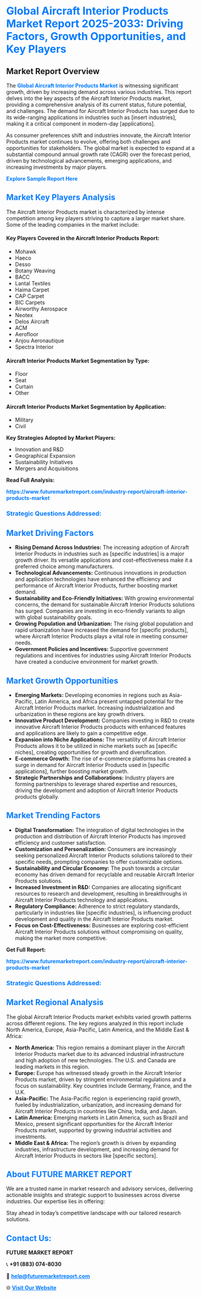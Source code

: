<h1 style="color: #007BFF;">Global Aircraft Interior Products Market Report 2025-2033: Driving Factors, Growth Opportunities, and Key Players</h1>

<section id="overview">
<h2>Market Report Overview</h2>
<p>The <a href="https://www.futuremarketreport.com/industry-report/aircraft-interior-products-market" style="color: #007BFF; text-decoration: none;"><strong>Global Aircraft Interior Products Market</strong></a> is witnessing significant growth, driven by increasing demand across various industries. This report delves into the key aspects of the Aircraft Interior Products market, providing a comprehensive analysis of its current status, future potential, and challenges. The demand for Aircraft Interior Products has surged due to its wide-ranging applications in industries such as [insert industries], making it a critical component in modern-day [applications].</p>
<p>As consumer preferences shift and industries innovate, the Aircraft Interior Products market continues to evolve, offering both challenges and opportunities for stakeholders. The global market is expected to expand at a substantial compound annual growth rate (CAGR) over the forecast period, driven by technological advancements, emerging applications, and increasing investments by major players.</p>
</section>

<section id="overview">
<p><a href="https://www.futuremarketreport.com/request-sample/reportId=46071" style="color: #007BFF; text-decoration: none;"><strong>Explore Sample Report Here</strong></a></p>
</section>

<section id="key-players">
<h2 style="color: #007BFF;">Market Key Players Analysis</h2>
<p>The Aircraft Interior Products market is characterized by intense competition among key players striving to capture a larger market share. Some of the leading companies in the market include:</p>
<h4>Key Players Covered in the Aircraft Interior Products Report:</h4>
<ul><li>Mohawk</li><li>Haeco</li><li>Desso</li><li>Botany Weaving</li><li>BACC</li><li>Lantal Textiles</li><li>Haima Carpet</li><li>CAP Carpet</li><li>BIC Carpets</li><li>Airworthy Aerospace</li><li>Neotex</li><li>Delos Aircraft</li><li>ACM</li><li>Aerofloor</li><li>Anjou Aeronautique</li><li>Spectra Interior</li></ul>
<h4>Aircraft Interior Products Market Segmentation by Type:</h4>
<ul><li>Floor</li><li>Seat</li><li>Curtain</li><li>Other</li></ul>

<h4>Aircraft Interior Products Market Segmentation by Application:</h4>
<ul><li>Military</li><li>Civil</li></ul>
<p><strong>Key Strategies Adopted by Market Players:</strong></p>
<ul>
<li>Innovation and R&D</li>
<li>Geographical Expansion</li>
<li>Sustainability Initiatives</li>
<li>Mergers and Acquisitions</li>
</ul>
</section>

<section>
<p><strong>Read Full Analysis: </strong></p><a href="https://www.futuremarketreport.com/industry-report/aircraft-interior-products-market" style="color: #007BFF; text-decoration: none;"><strong>https://www.futuremarketreport.com/industry-report/aircraft-interior-products-market</strong></a>
<h3 style="color: #007BFF;">Strategic Questions Addressed:</h3>
</section>

<section id="driving-factors">
<h2 style="color: #007BFF;">Market Driving Factors</h2>
<ul>
<li><strong>Rising Demand Across Industries:</strong> The increasing adoption of Aircraft Interior Products in industries such as [specific industries] is a major growth driver. Its versatile applications and cost-effectiveness make it a preferred choice among manufacturers.</li>
<li><strong>Technological Advancements:</strong> Continuous innovations in production and application technologies have enhanced the efficiency and performance of Aircraft Interior Products, further boosting market demand.</li>
<li><strong>Sustainability and Eco-Friendly Initiatives:</strong> With growing environmental concerns, the demand for sustainable Aircraft Interior Products solutions has surged. Companies are investing in eco-friendly variants to align with global sustainability goals.</li>
<li><strong>Growing Population and Urbanization:</strong> The rising global population and rapid urbanization have increased the demand for [specific products], where Aircraft Interior Products plays a vital role in meeting consumer needs.</li>
<li><strong>Government Policies and Incentives:</strong> Supportive government regulations and incentives for industries using Aircraft Interior Products have created a conducive environment for market growth.</li>
</ul>
</section>

<section id="growth-opportunities">
<h2 style="color: #007BFF;">Market Growth Opportunities</h2>
<ul>
<li><strong>Emerging Markets:</strong> Developing economies in regions such as Asia-Pacific, Latin America, and Africa present untapped potential for the Aircraft Interior Products market. Increasing industrialization and urbanization in these regions are key growth drivers.</li>
<li><strong>Innovative Product Development:</strong> Companies investing in R&D to create innovative Aircraft Interior Products products with enhanced features and applications are likely to gain a competitive edge.</li>
<li><strong>Expansion into Niche Applications:</strong> The versatility of Aircraft Interior Products allows it to be utilized in niche markets such as [specific niches], creating opportunities for growth and diversification.</li>
<li><strong>E-commerce Growth:</strong> The rise of e-commerce platforms has created a surge in demand for Aircraft Interior Products used in [specific applications], further boosting market growth.</li>
<li><strong>Strategic Partnerships and Collaborations:</strong> Industry players are forming partnerships to leverage shared expertise and resources, driving the development and adoption of Aircraft Interior Products products globally.</li>
</ul>
</section>

<section id="trending-factors">
<h2 style="color: #007BFF;">Market Trending Factors</h2>
<ul>
<li><strong>Digital Transformation:</strong> The integration of digital technologies in the production and distribution of Aircraft Interior Products has improved efficiency and customer satisfaction.</li>
<li><strong>Customization and Personalization:</strong> Consumers are increasingly seeking personalized Aircraft Interior Products solutions tailored to their specific needs, prompting companies to offer customizable options.</li>
<li><strong>Sustainability and Circular Economy:</strong> The push towards a circular economy has driven demand for recyclable and reusable Aircraft Interior Products solutions.</li>
<li><strong>Increased Investment in R&D:</strong> Companies are allocating significant resources to research and development, resulting in breakthroughs in Aircraft Interior Products technology and applications.</li>
<li><strong>Regulatory Compliance:</strong> Adherence to strict regulatory standards, particularly in industries like [specific industries], is influencing product development and quality in the Aircraft Interior Products market.</li>
<li><strong>Focus on Cost-Effectiveness:</strong> Businesses are exploring cost-efficient Aircraft Interior Products solutions without compromising on quality, making the market more competitive.</li>
</ul>
</section>

<section>
<p><strong>Get Full Report: </strong></p><a href="https://www.futuremarketreport.com/industry-report/aircraft-interior-products-market" style="color: #007BFF; text-decoration: none;"><strong>https://www.futuremarketreport.com/industry-report/aircraft-interior-products-market</strong></a>
<h3 style="color: #007BFF;">Strategic Questions Addressed:</h3>
</section>


<section id="regional-analysis">
<h2 style="color: #007BFF;">Market Regional Analysis</h2>
<p>The global Aircraft Interior Products market exhibits varied growth patterns across different regions. The key regions analyzed in this report include North America, Europe, Asia-Pacific, Latin America, and the Middle East & Africa:</p>
<ul>
<li><strong>North America:</strong> This region remains a dominant player in the Aircraft Interior Products market due to its advanced industrial infrastructure and high adoption of new technologies. The U.S. and Canada are leading markets in this region.</li>
<li><strong>Europe:</strong> Europe has witnessed steady growth in the Aircraft Interior Products market, driven by stringent environmental regulations and a focus on sustainability. Key countries include Germany, France, and the U.K.</li>
<li><strong>Asia-Pacific:</strong> The Asia-Pacific region is experiencing rapid growth, fueled by industrialization, urbanization, and increasing demand for Aircraft Interior Products in countries like China, India, and Japan.</li>
<li><strong>Latin America:</strong> Emerging markets in Latin America, such as Brazil and Mexico, present significant opportunities for the Aircraft Interior Products market, supported by growing industrial activities and investments.</li>
<li><strong>Middle East & Africa:</strong> The region’s growth is driven by expanding industries, infrastructure development, and increasing demand for Aircraft Interior Products in sectors like [specific sectors].</li>
</ul>
</section>

<footer>
<h2 style="color: #007BFF;">About FUTURE MARKET REPORT</h2>
<p>We are a trusted name in market research and advisory services, delivering actionable insights and strategic support to businesses across diverse industries. Our expertise lies in offering:</p>

<p>Stay ahead in today’s competitive landscape with our tailored research solutions.</p>

<h2 style="color: #007BFF;">Contact Us:</h2>
<p><strong>FUTURE MARKET REPORT</strong></p>
<p>📞 <strong>+91 (883) 074-8030</strong></p>
<p>📧 <strong><a href="mailto:help@futuremarketreport.com" style="color: #007BFF;">help@futuremarketreport.com</a></strong></p>
<p>🌐 <strong><a href="https://www.futuremarketreport.com/" style="color: #007BFF;">Visit Our Website</a></strong></p>
</footer>